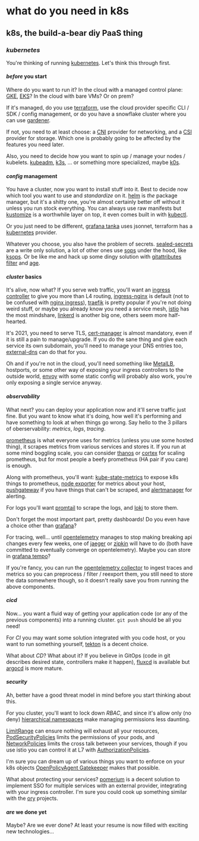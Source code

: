 # what do you need in k8s

## k8s, the build-a-bear diy PaaS thing


### _kubernetes_

You're thinking of running [kubernetes](https://kubernetes.io/).
Let's think this through first.

#### _before_ you start

Where do you want to run it?
In the cloud with a managed control plane:
[GKE](https://cloud.google.com/kubernetes-engine),
[EKS](https://aws.amazon.com/eks/)?
In the cloud with bare VMs?
Or on prem?

If it's managed,
do you use [terraform](https://www.terraform.io/),
use the cloud provider specific CLI / SDK / config management,
or do you have a snowflake cluster where you can use [gardener](https://gardener.cloud/).

If not, you need to at least choose:
a [CNI](https://github.com/containernetworking/cni) provider for networking,
and a [CSI](https://github.com/container-storage-interface/spec) provider for storage.
Which one is probably going to be affected by the features you need later.

Also, you need to decide how you want to spin up / manage your nodes / kubelets.
[kubeadm](https://github.com/kubernetes/kubeadm),
[k3s](https://k3s.io/), ...
or something more specialized, maybe [k0s](https://k0sproject.io/).

#### _config_ management

You have a cluster, now you want to install stuff into it.
Best to decide now which tool you want to use and _standardize_ on it.
[helm](https://helm.sh/) is _the_ package manager, but it's a shitty one,
you're almost certainly better off without it unless you run stock everything.
You can always use raw manifests
but [kustomize](https://kustomize.io/) is a worthwhile layer on top,
it even comes built in with [kubectl](https://kubernetes.io/docs/reference/kubectl/kubectl/).

Or you just need to be different,
[grafana tanka](https://grafana.com/oss/tanka/) uses jsonnet,
terraform has a [kubernetes](https://registry.terraform.io/providers/hashicorp/kubernetes/latest/docs) provider.

Whatever you choose, you also have the problem of secrets.
[sealed-secrets](https://github.com/bitnami-labs/sealed-secrets) are a write only solution,
a lot of other ones use [sops](https://github.com/mozilla/sops) under the hood,
like [ksops](https://github.com/viaduct-ai/kustomize-sops).
Or be like me and hack up some dingy solution with [gitattributes filter](https://git-scm.com/docs/gitattributes#_filter)
and [age](https://github.com/FiloSottile/age).

#### _cluster_ basics

It's alive, now what?
If you serve web traffic,
you'll want an [ingress controller](https://kubernetes.io/docs/concepts/services-networking/ingress-controllers/)
to give you more than L4 routing,
[ingress-nginx](https://kubernetes.github.io/ingress-nginx/) is default
(not to be confused with [nginx ingress](https://www.nginx.com/products/nginx-ingress-controller/)),
[traefik](https://traefik.io/) is pretty popular if you're not doing weird stuff,
or maybe you already know you need a service mesh,
[istio](https://istio.io/) has the most mindshare,
[linkerd](https://linkerd.io/) is another big one,
others seem more half-hearted.

It's 2021, you need to serve TLS,
[cert-manager](https://cert-manager.io/) is almost mandatory,
even if it is still a pain to manage/upgrade.
If you do the sane thing and give each service its own subdomain,
you'll need to manage your DNS entries too,
[external-dns](https://github.com/kubernetes-sigs/external-dns) can do that for you.

Oh and if you're not in the cloud, you'll need something like [MetalLB](https://metallb.universe.tf/),
hostports, or some other way of exposing your ingress controllers to the outside world,
[envoy](https://www.envoyproxy.io/) with some static config
will probably also work, you're only exposing a single service anyway.

#### _observability_

What next? you can deploy your application now and it'll serve traffic just fine.
But you want to know what it's doing, how well it's performing
and have something to look at when things go wrong.
Say hello to the 3 pillars of oberservability: _metrics_, _logs_, _tracing_.

[prometheus](https://prometheus.io/) is what everyone uses for metrics
(unless you use some hosted thing), it scrapes metrics from various services and stores it.
If you run at some mind boggling scale, you can consider
[thanos](https://thanos.io/) or [cortex](https://cortexmetrics.io/)
for scaling prometheus, but for most people a beefy prometheus (HA pair if you care) is enough.

Along with prometheus, you'll want:
[kube-state-metrics](https://github.com/kubernetes/kube-state-metrics) to expose k8s things to prometheus,
[node exporter](https://github.com/prometheus/node_exporter) for metrics about your host,
[pushgateway](https://github.com/prometheus/pushgateway) if you have things that can't be scraped,
and [alertmanager](https://github.com/prometheus/alertmanager) for alerting.

For logs you'll want [promtail](https://grafana.com/docs/loki/latest/clients/promtail/) to scrape the logs,
and [loki](https://grafana.com/docs/loki/latest/) to store them.

Don't forget the most important part, pretty dashboards!
Do you even have a choice other than [grafana](https://grafana.com/)?

For tracing, well...
until [opentelemetry](https://opentelemetry.io/) manages to stop making breaking api changes every few weeks,
one of [jaeger](https://www.jaegertracing.io/) or [zipkin](https://zipkin.io/) will have to do
(both have committed to eventually converge on opentelemetry).
Maybe you can store in [grafana tempo](https://grafana.com/oss/tempo/)?

If you're fancy, you can run the [opentelemetry collector](https://github.com/open-telemetry/opentelemetry-collector)
to ingest traces and metrics so you can preprocess / filter / reexport them,
you still need to store the data somewhere though, so it doesn't really save you from running the above components.

#### _cicd_

Now... you want a fluid way of getting your application code
(or any of the previous components) into a running cluster.
`git push` should be all you need!

For _CI_ you may want some solution integrated with you code host,
or you want to run something yourself,
[tekton](https://tekton.dev/) is a decent choice.

What about _CD_? What about it? If you believe in GitOps
(code in git describes desired state, controllers make it happen),
[fluxcd](https://toolkit.fluxcd.io/) is available but
[argocd](https://argoproj.github.io/argo-cd/) is more mature.

#### _security_

Ah, better have a good threat model in mind before you start thinking about this.

For you cluster, you'll want to lock down _RBAC_,
and since it's allow only (no deny) [hierarchical namespaces](https://github.com/kubernetes-sigs/multi-tenancy/tree/master/incubator/hnc)
make managing permissions less daunting.

[LimitRange](https://kubernetes.io/docs/concepts/policy/limit-range/) can ensure nothing will exhaust all your resources,
[PodSecurityPolicies](https://kubernetes.io/docs/concepts/policy/pod-security-policy/) limits the permissions of your pods,
and [NetworkPolicies](https://kubernetes.io/docs/concepts/services-networking/network-policies/) limits the cross talk between your services,
though if you use istio you can control it at L7 with [AuthorizationPolicies](https://istio.io/latest/docs/reference/config/security/authorization-policy/).

I'm sure you can dream up of various things you want to enforce on your k8s objects
[OpenPolicyAgent Gatekeeper](https://github.com/open-policy-agent/gatekeeper) makes that possible.

What about protecting your services?
[pomerium](https://pomerium.io/) is a decent solution to implement SSO for multiple services with an external provider, integrating with your ingress controller.
I'm sure you could cook up something similar with the [ory](https://www.ory.sh/) projects.

#### _are_ we done yet

Maybe? Are we ever done?
At least your resume is now filled with exciting new technologies...
